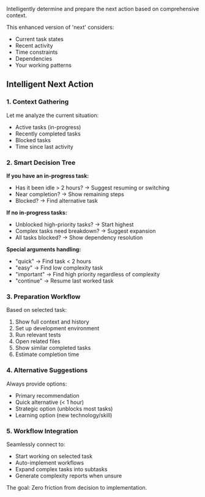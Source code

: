Intelligently determine and prepare the next action based on comprehensive context.

This enhanced version of 'next' considers:
- Current task states
- Recent activity
- Time constraints
- Dependencies
- Your working patterns

## Intelligent Next Action

### 1. **Context Gathering**
Let me analyze the current situation:
- Active tasks (in-progress)
- Recently completed tasks
- Blocked tasks
- Time since last activity

### 2. **Smart Decision Tree**

**If you have an in-progress task:**
- Has it been idle > 2 hours? → Suggest resuming or switching
- Near completion? → Show remaining steps
- Blocked? → Find alternative task

**If no in-progress tasks:**
- Unblocked high-priority tasks? → Start highest
- Complex tasks need breakdown? → Suggest expansion
- All tasks blocked? → Show dependency resolution

**Special arguments handling:**
- "quick" → Find task < 2 hours
- "easy" → Find low complexity task
- "important" → Find high priority regardless of complexity
- "continue" → Resume last worked task

### 3. **Preparation Workflow**

Based on selected task:
1. Show full context and history
2. Set up development environment
3. Run relevant tests
4. Open related files
5. Show similar completed tasks
6. Estimate completion time

### 4. **Alternative Suggestions**

Always provide options:
- Primary recommendation
- Quick alternative (< 1 hour)
- Strategic option (unblocks most tasks)
- Learning option (new technology/skill)

### 5. **Workflow Integration**

Seamlessly connect to:
- Start working on selected task
- Auto-implement workflows
- Expand complex tasks into subtasks
- Generate complexity reports when unsure

The goal: Zero friction from decision to implementation.